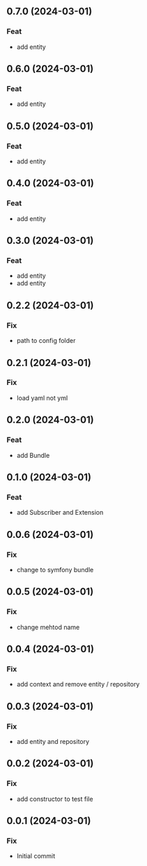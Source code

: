 ## 0.7.0 (2024-03-01)

### Feat

- add entity

## 0.6.0 (2024-03-01)

### Feat

- add entity

## 0.5.0 (2024-03-01)

### Feat

- add entity

## 0.4.0 (2024-03-01)

### Feat

- add entity

## 0.3.0 (2024-03-01)

### Feat

- add entity
- add entity

## 0.2.2 (2024-03-01)

### Fix

- path to config folder

## 0.2.1 (2024-03-01)

### Fix

- load yaml not yml

## 0.2.0 (2024-03-01)

### Feat

- add Bundle

## 0.1.0 (2024-03-01)

### Feat

- add Subscriber and Extension

## 0.0.6 (2024-03-01)

### Fix

- change to symfony bundle

## 0.0.5 (2024-03-01)

### Fix

- change mehtod name

## 0.0.4 (2024-03-01)

### Fix

- add context and remove entity / repository

## 0.0.3 (2024-03-01)

### Fix

- add entity and repository

## 0.0.2 (2024-03-01)

### Fix

- add constructor to test file

## 0.0.1 (2024-03-01)

### Fix

- Initial commit
